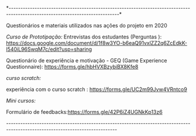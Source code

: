 
<meta name=”robots” content=”noindex”> 
*-----------------------------------------------------------------------------------------------------------------------------*

Questionários e materiais utilizados nas ações do projeto em 2020

*Curso de Prototipação:*
Entrevistas dos estudantes (Perguntas ): https://docs.google.com/document/d/1f8w3YO-b6eaQ91vxlZZ2q6ZcEdkK-l540iL96SwqM7c/edit?usp=sharing

Questionário de experiência e motivação - GEQ (Game Experience Questionnaire): https://forms.gle/hbHVXBzybiBX8Kfe8

*curso scratch:*

experiência com o curso scratch : https://forms.gle/UC2m99Jvw4VRntco9

*Mini cursos:* 

Formulário de feedbacks:https://forms.gle/42P6iZ4UGNkKp13z6

*-----------------------------------------------------------------------------------------------------------------------------*
